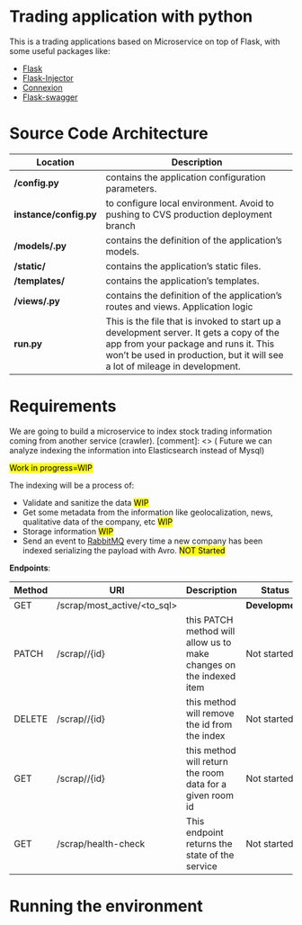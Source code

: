 
# Trading application with python

This is a trading applications based on Microservice on top of Flask, with some useful packages like:

- [Flask](http://flask.pocoo.org/)
- [Flask-Injector](https://pypi.python.org/pypi/Flask-Injector)
- [Connexion](https://github.com/zalando/connexion)
- [Flask-swagger](https://pypi.org/project/flask-swagger/)

# Source Code Architecture

|Location                           |Description|
|-----------------------------------|-----------|
|__<app-name>/config.py__           |contains the application configuration parameters.|
|__instance/config.py__             |to configure local environment. Avoid to pushing to CVS production deployment branch|
|__<app-name>/models/<app-name>.py__|contains the definition of the application’s models.|
|__<app-name>/static/__             |contains the application’s static files.|
|__<app-name>/templates/__          |contains the application’s templates.|
|__<app-name>/views/<name>.py__     |contains the definition of the application’s routes and views. Application logic|
|__run.py__                         |This is the file that is invoked to start up a development server. It gets a copy of the app from your package and runs it. This won’t be used in production, but it will see a lot of mileage in development.|

# Requirements

We are going to build a microservice to index stock trading information coming from another service (crawler).
[comment]: <> ( Future we can analyze indexing the information into Elasticsearch instead of Mysql)

<mark>Work in progress=WIP</mark>

The indexing will be a process of:

- Validate and sanitize the data <mark>WIP</mark> 
- Get some metadata from the information like geolocalization, news, qualitative data of the company, etc <mark>WIP</mark> 
- Storage information <mark>WIP</mark> 
- Send an event to [RabbitMQ](https://www.rabbitmq.com/) every time a new company has been indexed serializing the 
  payload with Avro. <mark>NOT Started</mark> 

**Endpoints**:

|Method|URI|Description| Status |
|------|---|-----------|--------|
| GET | /scrap/most_active/<to_sql> | | **Development** |
| PATCH | /scrap/<name>/{id} | this PATCH method will allow us to make changes on the indexed item | Not started |
| DELETE | /scrap/<name>/{id} | this method will remove the id from the index | Not started |
| GET | /scrap/<name>/{id} | this method will return the room data for a given room id | Not started |
| GET | /scrap/health-check | This endpoint returns the state of the service | Not started |

# Running the environment


